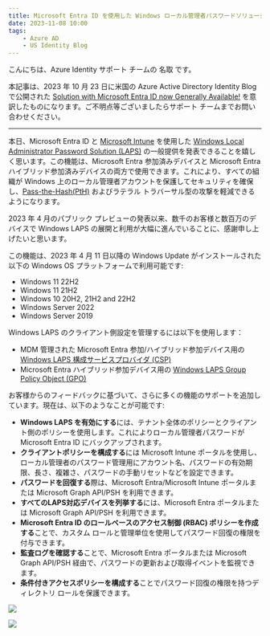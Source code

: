 ```yaml
---
title: Microsoft Entra ID を使用した Windows ローカル管理者パスワードソリューションの一般提供を開始しました！
date: 2023-11-08 10:00
tags:
    - Azure AD
    - US Identity Blog
---
```



こんにちは、Azure Identity サポート チームの 名取 です。

本記事は、2023 年 10 月 23 日に米国の Azure Active Directory Identity Blog で公開された [Solution with Microsoft Entra ID now Generally Available!](https://techcommunity.microsoft.com/t5/microsoft-entra-azure-ad-blog/windows-local-administrator-password-solution-with-microsoft/ba-p/3911999) を意訳したものになります。ご不明点等ございましたらサポート チームまでお問い合わせください。

---

本日、Microsoft Entra ID と [Microsoft Intune](https://learn.microsoft.com/ja-jp/mem/intune/protect/windows-laps-overview) を使用した [Windows Local Administrator Password Solution (LAPS)](https://learn.microsoft.com/ja-jp/entra/identity/devices/howto-manage-local-admin-passwords) の一般提供を発表できることを嬉しく思います。この機能は、Microsoft Entra 参加済みデバイスと Microsoft Entra ハイブリッド参加済みデバイスの両方で使用できます。これにより、すべての組織が Windows 上のローカル管理者アカウントを保護してセキュリティを確保し、[Pass-the-Hash(PtH)](https://www.microsoft.com/en-us/download/details.aspx?id=36036) およびラテラル トラバーサル型の攻撃を軽減できるようになります。

2023 年 4 月のパブリック プレビューの発表以来、数千のお客様と数百万のデバイスで Windows LAPS の展開と利用が大幅に進んでいることに、感謝申し上げたいと思います。

この機能は、2023 年 4 月 11 日以降の Windows Update がインストールされた以下の Windows OS プラットフォームで利用可能です:

- Windows 11 22H2 
- Windows 11 21H2 
- Windows 10 20H2, 21H2 and 22H2 
- Windows Server 2022 
- Windows Server 2019 

Windows LAPS のクライアント側設定を管理するには以下を使用します：

- MDM 管理された Microsoft Entra 参加/ハイブリッド参加デバイス用の [Windows LAPS 構成サービスプロバイダ (CSP)](https://learn.microsoft.com/ja-jp/windows/client-management/mdm/laps-csp)
- Microsoft Entra ハイブリッド参加デバイス用の [Windows LAPS Group Policy Object (GPO)](https://learn.microsoft.com/ja-jp/windows-server/identity/laps/laps-management-policy-settings#windows-laps-group-policy)

お客様からのフィードバックに基づいて、さらに多くの機能のサポートを追加しています。現在は、以下のようなことが可能です:

- **Windows LAPS を有効にする**には、テナント全体のポリシーとクライアント側のポリシーを使用します。これによりローカル管理者パスワードが Microsoft Entra ID にバックアップされます。
- **クライアントポリシーを構成する**には Microsoft Intune ポータルを使用し、ローカル管理者のパスワード管理用にアカウント名、パスワードの有効期限、長さ、複雑さ、パスワードの手動リセットなどを設定できます。
- **パスワードを回復する**際は、Microsoft Entra/Microsoft Intune ポータルまたは Microsoft Graph API/PSH を利用できます。
- **すべてのLAPS対応デバイスを列挙する**には、Microsoft Entra ポータルまたは Microsoft Graph API/PSH を利用できます。
- **Microsoft Entra ID のロールベースのアクセス制御 (RBAC) ポリシーを作成する**ことで、カスタム ロールと管理単位を使用してパスワード回復の権限を付与できます。
- **監査ログを確認する**ことで、Microsoft Entra ポータルまたは Microsoft Graph API/PSH 経由で、パスワードの更新および取得イベントを監視できます。
- **条件付きアクセスポリシーを構成する**ことでパスワード回復の権限を持つディレクトリ ロールを保護できます。

![](./Windows-Local-Administrator-Password-Solution-with-Microsoft-Entra-ID-now-Generally-Available!-1.png)

![](./Windows-Local-Administrator-Password-Solution-with-Microsoft-Entra-ID-now-Generally-Available!-2.png)